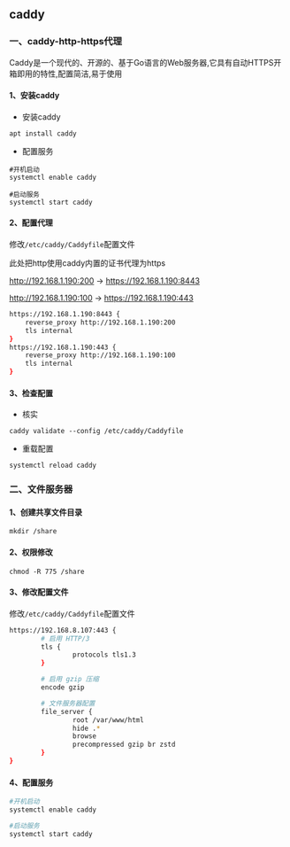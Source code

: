 ## caddy

###  一、caddy-http-https代理

Caddy是一个现代的、开源的、基于Go语言的Web服务器,它具有自动HTTPS开箱即用的特性,配置简洁,易于使用

#### 1、安装caddy

- 安装caddy

```shell
apt install caddy
```

-  配置服务

```shell
#开机启动
systemctl enable caddy

#启动服务
systemctl start caddy
```

#### 2、配置代理

修改`/etc/caddy/Caddyfile`配置文件

此处把http使用caddy内置的证书代理为https

http://192.168.1.190:200 -> https://192.168.1.190:8443

http://192.168.1.190:100 -> https://192.168.1.190:443

```bash
https://192.168.1.190:8443 {
    reverse_proxy http://192.168.1.190:200
    tls internal
}
https://192.168.1.190:443 {
    reverse_proxy http://192.168.1.190:100
    tls internal
}
```

#### 3、检查配置

- 核实

```shell
caddy validate --config /etc/caddy/Caddyfile
```

- 重载配置

```shell
systemctl reload caddy
```

### 二、文件服务器

#### 1、创建共享文件目录

```shell
mkdir /share
```

#### 2、权限修改

```shell
chmod -R 775 /share
```

#### 3、修改配置文件

修改`/etc/caddy/Caddyfile`配置文件

```bash
https://192.168.8.107:443 {
        # 启用 HTTP/3
        tls {
                protocols tls1.3
        }

        # 启用 gzip 压缩
        encode gzip

        # 文件服务器配置
        file_server {
                root /var/www/html
                hide .*
                browse
                precompressed gzip br zstd
        }
}
```

#### 4、配置服务

```bash
#开机启动
systemctl enable caddy

#启动服务
systemctl start caddy
```

